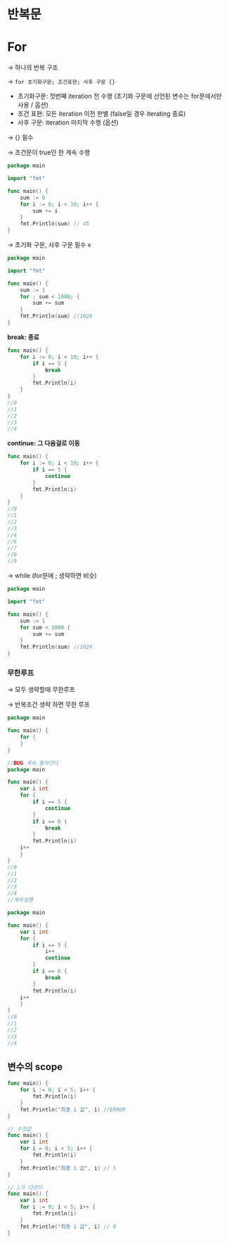# 반복문

# For

→ 하나의 반복 구조

→ `for 초기화구문; 조건표현; 사후 구문 {}`

- 초기화구문: 첫번째 iteration 전 수행 (초기화 구문에 선언된 변수는 for문에서만 사용 / 옵션)
- 조건 표현: 모든 iteration 이전 판별 (false일 경우 iterating 종료)
- 사후 구문: iteration 마지막 수행 (옵션)

→ {} 필수

→ 조건문이 true인 한 계속 수행

```go
package main

import "fmt"

func main() {
	sum := 0
	for i := 0; i < 10; i++ {
		sum += i
	}
	fmt.Println(sum) // 45
}
```

→ 초기화 구문, 사후 구문 필수 x

```go
package main

import "fmt"

func main() {
	sum := 1
	for ; sum < 1000; {
		sum += sum
	}
	fmt.Println(sum) //1024
}
```

**break: 종료**

```go
func main() {
	for i := 0; i < 10; i++ {
		if i == 5 {
			break
		}
		fmt.Println(i)
	}
}
//0
//1
//2
//3
//4
```

**continue: 그 다음걸로 이동**

```go
func main() {
	for i := 0; i < 10; i++ {
		if i == 5 {
			continue
		}
		fmt.Println(i)
	}
}
//0
//1
//2
//3
//4
//6
//7
//8
//9
```

→ while (for문에 ; 생략하면 비슷)

```go
package main

import "fmt"

func main() {
	sum := 1
	for sum < 1000 {
		sum += sum
	}
	fmt.Println(sum) //1024
}
```

### 무한루프

→ 모두 생략할때 무한루프

→ 반복조건 생략 하면 무한 루프

```go
package main

func main() {
	for {
	}
}
```

```go
//BUG 계속 돌아간다
package main

func main() {
	var i int
	for {
		if i == 5 {
			continue
		}
		if i == 6 {
			break
		}
		fmt.Println(i)
	i++
	}
}
//0
//1
//2
//3
//4
//계속실행
```

```go
package main

func main() {
	var i int
	for {
		if i == 5 {
			i++
			continue
		}
		if i == 6 {
			break
		}
		fmt.Println(i)
	i++
	}
}
//0
//1
//2
//3
//4
```

## 변수의 scope

```go
func main() {
	for i := 0; i < 5; i++ {
		fmt.Println(i)
	}
	fmt.Println("최종 i 값", i) //ERROR
}
```

```go
// 수정값
func main() {
	var i int
	for i = 0; i < 5; i++ {
		fmt.Println(i)
	}
	fmt.Println("최종 i 값", i) // 5
}
```

```go
// i가 다르다
func main() {
	var i int
	for i := 0; i < 5; i++ {
		fmt.Println(i)
	}
	fmt.Println("최종 i 값", i) // 0
}
```

